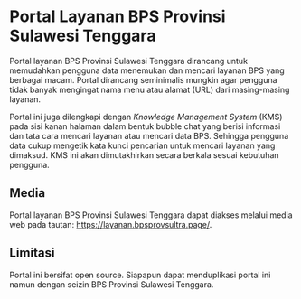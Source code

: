 # **Portal Layanan BPS Provinsi Sulawesi Tenggara**
Portal layanan BPS Provinsi Sulawesi Tenggara dirancang untuk memudahkan pengguna data menemukan dan mencari layanan BPS yang berbagai macam. Portal dirancang seminimalis mungkin agar pengguna tidak banyak mengingat nama menu atau alamat (URL) dari masing-masing layanan.

Portal ini juga dilengkapi dengan *Knowledge Management System* (KMS) pada sisi kanan halaman dalam bentuk bubble chat yang berisi informasi dan tata cara mencari layanan atau mencari data BPS. Sehingga pengguna data cukup mengetik kata kunci pencarian untuk mencari layanan yang dimaksud. KMS ini akan dimutakhirkan secara berkala sesuai kebutuhan pengguna.

## **Media**
Portal layanan BPS Provinsi Sulawesi Tenggara dapat diakses melalui media web pada tautan: https://layanan.bpsprovsultra.page/. 

## **Limitasi**
Portal ini bersifat open source. Siapapun dapat menduplikasi portal ini namun dengan seizin BPS Provinsi Sulawesi Tenggara.
